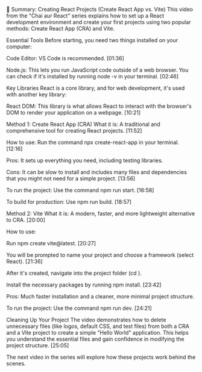 📝 Summary: Creating React Projects (Create React App vs. Vite)
This video from the "Chai aur React" series explains how to set up a React development environment and create your first projects using two popular methods: Create React App (CRA) and Vite.

Essential Tools
Before starting, you need two things installed on your computer:

Code Editor: VS Code is recommended. [01:36]

Node.js: This lets you run JavaScript code outside of a web browser. You can check if it's installed by running node -v in your terminal. [02:46]

Key Libraries
React is a core library, and for web development, it's used with another key library:

React DOM: This library is what allows React to interact with the browser's DOM to render your application on a webpage. [10:21]

Method 1: Create React App (CRA)
What it is: A traditional and comprehensive tool for creating React projects. [11:52]

How to use: Run the command npx create-react-app <your-project-name> in your terminal. [12:16]

Pros: It sets up everything you need, including testing libraries.

Cons: It can be slow to install and includes many files and dependencies that you might not need for a simple project. [13:56]

To run the project: Use the command npm run start. [16:58]

To build for production: Use npm run build. [18:57]

Method 2: Vite
What it is: A modern, faster, and more lightweight alternative to CRA. [20:00]

How to use:

Run npm create vite@latest. [20:27]

You will be prompted to name your project and choose a framework (select React). [21:36]

After it's created, navigate into the project folder (cd <your-project-name>).

Install the necessary packages by running npm install. [23:42]

Pros: Much faster installation and a cleaner, more minimal project structure.

To run the project: Use the command npm run dev. [24:21]

Cleaning Up Your Project
The video demonstrates how to delete unnecessary files (like logos, default CSS, and test files) from both a CRA and a Vite project to create a simple "Hello World" application. This helps you understand the essential files and gain confidence in modifying the project structure. [25:05]

The next video in the series will explore how these projects work behind the scenes.